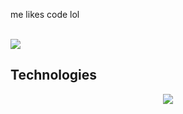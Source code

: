 
me likes code lol


<br/>  
<img src="https://github-profile-trophy.vercel.app/?username=VibhinnS&column=7&theme=onedark"/>

## Technologies  
<div align="center"><img src="https://github-readme-stats.vercel.app/api/top-langs/?username=VibhinnS&hide_border=true&layout=compact&theme=tokyonight" align="center" /></div>  

<br/>  
